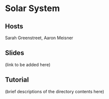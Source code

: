 # Solar System

## Hosts

Sarah Greenstreet, Aaron Meisner

## Slides

(link to be added here)

## Tutorial

(brief descriptions of the directory contents here)
